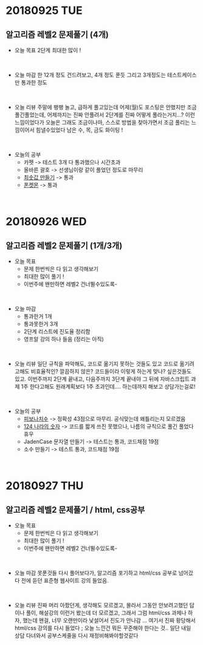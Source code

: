 # 20180925 TUE

## 알고리즘 레벨2 문제풀기 (4개)

- 오늘 목표
2단계 최대한 많이 !
<br />

- 오늘 마감
한 12개 정도 건드려보고, 4개 정도 푼듯 
그리고 3개정도는 테스트케이스만 통과한 정도 
<br />

- 오늘 리뷰
주말에 팽팽 놀고, 급하게 풀고있는데 어제(월)도 포스팅은 안했지만 조금 풀긴풀었는데, 어제까지는 진짜 안풀려서 2단계를 진짜 어떻게 풀라는거지...? 이런 느낌이었다가 
오늘은 그래도 조금이나마, 스스로 방법을 찾아가면서 조금 풀리는 느낌이어서 힘낼수있었다
남은 수, 목, 금도 화이팅 !
<br />

- 오늘의 공부
  - 카펫 -> 테스트 3개 다 통과했으나 시간초과
  - 올바른 괄호 -> 선생님이랑 같이 풀었던 정도로 마무리
  - [최솟값 만들기](http://choinashil.blog.me/221365282316) -> 통과
  - [폰켓몬](http://choinashil.blog.me/221365294376) -> 통과 
<br />



# 20180926 WED

## 알고리즘 레벨2 문제풀기 (1개/3개)

- 오늘 목표
  - 문제 한번씩은 다 읽고 생각해보기 
  - 최대한 많이 풀기 ! 
  - 이번주에 왠만하면 레벨2 건너뛸수있도록-
<br />

- 오늘 마감
  - 통과한거 1개 
  - 통과못한거 3개 
  - 2단계 리스트에 진도율 정리함 
  - 영프알 강의 하나 들음 (정리는 아직) 
<br />

- 오늘 리뷰
일단 규칙을 파악해도, 코드로 옮기지 못하는 것들도 있고 코드로 옮기려고해도 비효율적인? 깔끔하지 않은? 코드들이라 이렇게 하는게 맞나? 싶은것들도 있고. 
이번주까지 2단계 끝내고, 다음주까지 3단계 끝내야 그 뒤에 자바스크립트 과제 1주 한다고해도 원래계획보다 1주 초과인데....
하는데까지 해보고 상담가는걸로!
<br />

- 오늘의 공부
  - [피보나치수](http://blog.naver.com/choinashil/221365631923) -> 정확성 43점으로 마무리. 공식맞는데 왜틀리는지 모르겠음
  - [124 나라의 숫자](http://choinashil.blog.me/221365853272) -> 코드를 짧게 쓰진 못했으나, 나름의 규칙으로 풀긴 풀었다 휴우 
  - JadenCase 문자열 만들기 -> 테스트는 통과, 코드채점 19점 
  - 소수 만들기 -> 테스트 통과, 코드채점 19점 
<br />



# 20180927 THU 
## 알고리즘 레벨2 문제풀기 / html, css공부

- 오늘 목표
  - 문제 한번씩은 다 읽고 생각해보기 
  - 최대한 많이 풀기 ! 
  - 이번주에 왠만하면 레벨2 건너뛸수있도록-
<br />

- 오늘 마감
못푼것들 다시 풀어보다가, 알고리즘 포기하고 html/css 공부로 넘어갔다
전에 듣던 표준형 웹사이트 강의 들었음. 
<br />

- 오늘 리뷰
진짜 머리 아팠던게, 생각해도 모르겠고, 몰라서 그동안 안보려고했던 답이나 풀이, 해설강의 이런거 봤는데 더 모르겠고,
그래서 그럼 html/css 과제나 하자, 했는데 왠걸, 너무 오랜만이라 낯설어서 진도가 안나감 ... 
여기서 진짜 황당해서 html/css 강의를 다시 들었다 ;
오늘 느낀건 뭐든 꾸준해야 한다는 것..
일단 내일 상담 다녀와서 공부스케줄을 다시 재정비해봐야할것같다
<br />
